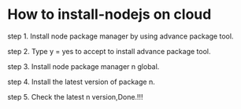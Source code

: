 # How to install-nodejs on cloud

step 1.
Install node package manager by using advance package tool.

step 2.
Type y = yes to accept to install advance package tool.

step 3.
Install node package manager n global.

step 4.
Install the latest version of package n.

step 5.
Check the latest n version,Done.!!!
